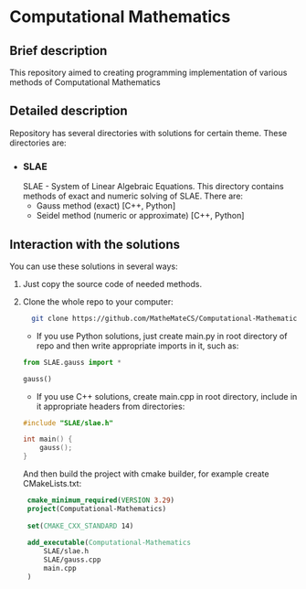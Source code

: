# Computational Mathematics


## Brief description
This repository aimed to creating programming implementation of various methods of Computational Mathematics

## Detailed description
Repository has several directories with solutions for certain theme. These directories are:

* ### SLAE
  SLAE - System of Linear Algebraic Equations. This directory contains methods of exact and numeric solving of SLAE. There are:
  * Gauss method (exact) [C++, Python]
  * Seidel method (numeric or approximate) [C++, Python]


## Interaction with the solutions
You can use these solutions in several ways:
1. Just copy the source code of needed methods.
2. Clone the whole repo to your computer:
    ```bash
      git clone https://github.com/MatheMateCS/Computational-Mathematics
    ```
   * If you use Python solutions, just create main.py in root directory of repo and then write appropriate imports in it, such as:
    ```python
   from SLAE.gauss import *
    
    gauss()
    ```
   * If you use C++ solutions, create main.cpp in root directory, include in it appropriate headers from directories:
   
   ```C++
   #include "SLAE/slae.h"
   
   int main() {
       gauss();
   }
   ``` 
   And then build the project with cmake builder, for example create CMakeLists.txt:
   
   ```cmake
    cmake_minimum_required(VERSION 3.29)
    project(Computational-Mathematics)
    
    set(CMAKE_CXX_STANDARD 14)
    
    add_executable(Computational-Mathematics
        SLAE/slae.h
        SLAE/gauss.cpp
        main.cpp
    )
    ```